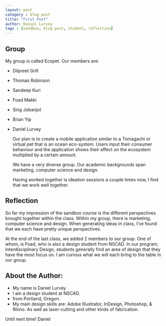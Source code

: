 ```yaml
---
layout: post
category : blog post
title: "First Post"
author: Daniel Lurvey
tags : [sandbox, blog post, student, reflection]
---
```



## Group
My group is called Ecopet.
Our members are:
* Dilpreet Grill
* Thomas Robinson
* Sandeep Kuri
* Foad Makki
* Sing Jobanjot
* Brian Yip
* Daniel Lurvey

   Our plan is to create a mobile application similar to a Tomagachi or virtual pet that is an ocean eco-system. Users input their consumer behaviour and the application shows their effect on the ecosystem multiplied by a certain amount.

   We have a very diverse group. Our academic backgrounds span marketing, computer science and design.

   Having worked together is ideation sessions a couple times now, I find that we work well together.

## Reflection

So far my impression of the sandbox course is the different perspectives brought together within the class. Within my group, there is marketing, computer science and design. When generating ideas in class, I’ve found that we each have pretty unique perspectives.

At the end of the last class, we added 2 members to our group. One of whom, is Foad, who is also a design student from NSCAD. In our program, Interdisciplinary Design, students generally find an area of design that they have the most focus on. I am curious what we will each bring to the table in our group.

## About the Author:

* My name is Daniel Lurvey
* I am a design student at NSCAD.
* from Portland, Oregon.
* My main design skills are: Adobe Illustrator, InDesign, Photoshop, & Rhino. As well as laser-cutting and other kinds of fabrication.

Until next time!
Daniel

